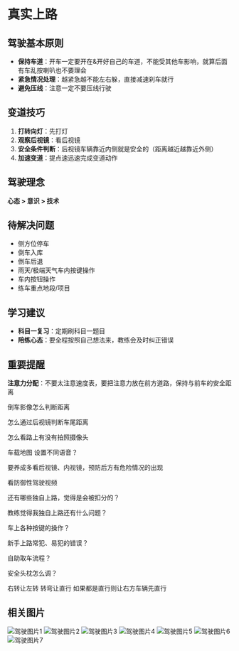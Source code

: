 # 真实上路

## 驾驶基本原则
- **保持车道**：开车一定要开在&开好自己的车道，不能受其他车影响，就算后面有车乱按喇叭也不要理会
- **紧急情况处理**：越紧急越不能左右躲，直接减速刹车就行
- **避免压线**：注意一定不要压线行驶

## 变道技巧
1. **打转向灯**：先打灯
2. **观察后视镜**：看后视镜
3. **安全条件判断**：后视镜车辆靠近内侧就是安全的（距离越近越靠近外侧）
4. **加速变道**：提点速迅速完成变道动作

## 驾驶理念
**心态 > 意识 > 技术**

## 待解决问题
- 侧方位停车
- 倒车入库
- 倒车后退
- 雨天/极端天气车内按键操作
- 车内按钮操作
- 练车重点地段/项目

## 学习建议
- **科目一复习**：定期刷科目一题目
- **陪练心态**：要全程按照自己想法来，教练会及时纠正错误

## 重要提醒
**注意力分配**：不要太注意速度表，要把注意力放在前方道路，保持与前车的安全距离


倒车影像怎么判断距离

怎么通过后视镜判断车尾距离

怎么看路上有没有拍照摄像头

车载地图  设置不同语音？

要养成多看后视镜、内视镜，预防后方有危险情况的出现

看防御性驾驶视频

还有哪些独自上路，觉得是会被扣分的？

教练觉得我独自上路还有什么问题？

车上各种按键的操作？

新手上路常犯、易犯的错误？

自助取车流程？

安全头枕怎么调？

右转让左转 转弯让直行 如果都是直行则让右方车辆先直行
## 相关图片
![驾驶图片1](./images/1.png)
![驾驶图片2](./images/2.png)
![驾驶图片3](./images/3.png)
![驾驶图片4](./images/4.png)
![驾驶图片5](./images/5.png)
![驾驶图片6](./images/6.png)
![驾驶图片7](./images/7.png)  

